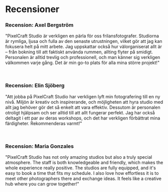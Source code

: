 # Recensioner

### Recension: Axel Bergström

"PixelCraft Studio är verkligen en pärla för oss frilansfotografer. Studiorna är rymliga, ljusa och fulla av den senaste utrustningen, vilket gör att jag kan fokusera helt på mitt arbete. Jag uppskattar också hur välorganiserat allt är – från bokning till att faktiskt använda rummen, allting flyter på smidigt. Personalen är alltid trevlig och professionell, och man känner sig verkligen välkommen varje gång. Det är min go-to plats för alla mina större projekt!"

<br>

### Recension: Elin Sjöberg

"Att jobba på PixelCraft Studio har verkligen lyft min fotografering till en ny nivå. Miljön är kreativ och inspirerande, och möjligheten att hyra studio med allt jag behöver gör det så enkelt att vara effektiv. Dessutom är personalen otroligt hjälpsam och ser alltid till att allt fungerar perfekt. Jag har också deltagit i ett par av deras workshops, och det har verkligen förbättrat mina färdigheter. Rekommenderas varmt!"

<br>

### Recension: Maria Gonzales

"PixelCraft Studio has not only amazing studios but also a truly special atmosphere. The staff is both knowledgeable and friendly, which makes the whole experience really positive. The studios are fully equipped, and it's easy to book a time that fits my schedule. I also love how effortless it is to meet other photographers there and exchange ideas. It feels like a creative hub where you can grow together!"